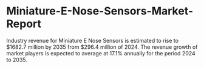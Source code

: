 # Miniature-E-Nose-Sensors-Market-Report
Industry revenue for Miniature E Nose Sensors is estimated to rise to $1682.7 million by 2035 from $296.4 million of 2024. The revenue growth of market players is expected to average at 17.1% annually for the period 2024 to 2035.
